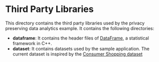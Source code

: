 # Third Party Libraries 

This directory contains the third party libraries used by the privacy preserving data analytics example. It contains the following directories: 

* **dataframe**: It contains the header files of [DataFrame](https://github.com/hosseinmoein/DataFrame), a statistical framework in C++. 
* **dataset**: It contains datasets used by the sample application. The current dataset is inspired by the [Consumer Shopping dataset](https://www.kaggle.com/code/knightbearr/analysis-shopping-cart-data-knightbearr/data?select=sales.csv)
